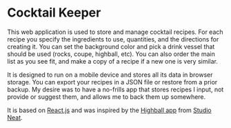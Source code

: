 Cocktail Keeper
===============

This web application is used to store and manage cocktail recipes. For each recipe you specify the ingredients to use, quantities, and the directions
for creating it. You can set the background color and pick a drink vessel that should be used (rocks, coupe, highball, etc). You can
also order the main list as you see fit, and make a copy of a recipe if a new one is very similar.

It is designed to run on a mobile device and stores all its data in browser storage. You can export your recipes in a JSON file or restore from a prior
backup. My desire was to have a no-frills app that stores recipes I input, not provide or suggest them, and allows me to back them up somewhere.

It is based on [React.js](https://reactjs.org) and was inspired by the [Highball app](https://apps.apple.com/app/id973319934) from
[Studio Neat](https://www.studioneat.com/).
